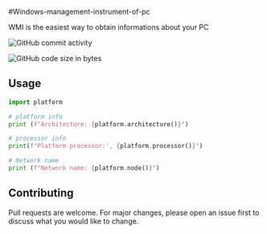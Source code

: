 #Windows-management-instrument-of-pc

WMI is the easiest way to obtain informations about your PC

![GitHub commit activity](https://img.shields.io/github/commit-activity/w/Bogdan0255/Windows-management-instrument-of-pc)

![GitHub code size in bytes](https://img.shields.io/github/languages/code-size/Bogdan0255/Windows-management-instrument-of-pc)

## Usage

```python
import platform

# platform info
print (f"Architecture: {platform.architecture()}")

# processor info
print(f"Platform processor:', {platform.processor()}")

# Network name
print (f"Network name: {platform.node()}")
```

## Contributing
Pull requests are welcome. For major changes, please open an issue first to discuss what you would like to change.
